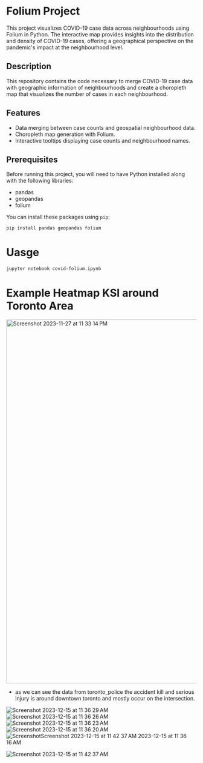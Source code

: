 # Folium Project

This project visualizes COVID-19 case data across neighbourhoods using Folium in Python. The interactive map provides insights into the distribution and density of COVID-19 cases, offering a geographical perspective on the pandemic's impact at the neighbourhood level.

## Description

This repository contains the code necessary to merge COVID-19 case data with geographic information of neighbourhoods and create a choropleth map that visualizes the number of cases in each neighbourhood.

## Features

- Data merging between case counts and geospatial neighbourhood data.
- Choropleth map generation with Folium.
- Interactive tooltips displaying case counts and neighbourhood names.

## Prerequisites

Before running this project, you will need to have Python installed along with the following libraries:
- pandas
- geopandas
- folium

You can install these packages using `pip`:

```bash
pip install pandas geopandas folium

```

# Uasge
```bash
jupyter notebook covid-folium.ipynb
```


# Example Heatmap KSI around Toronto Area
<img width="959" alt="Screenshot 2023-11-27 at 11 33 14 PM" src="https://github.com/fadingNA/non-1b/assets/94852295/e844cc9d-b2aa-41bd-88fb-cb7238442efd">

- as we can see the data from toronto_police the accident kill and serious injury is around downtown toronto and mostly occur on the intersection.

![Screenshot 2023-12-15 at 11 36 29 AM](https://github.com/fadingNA/non-1b/assets/94852295/a297987e-00d9-4bb8-963b-c30a6baadb85)
![Screenshot 2023-12-15 at 11 36 26 AM](https://github.com/fadingNA/non-1b/assets/94852295/328e08ef-8d96-48cd-9ab0-edccc083bd52)
![Screenshot 2023-12-15 at 11 36 23 AM](https://github.com/fadingNA/non-1b/assets/94852295/5255f6be-71d8-4983-8f1c-533941eb36c4)
![Screenshot 2023-12-15 at 11 36 20 AM](https://github.com/fadingNA/non-1b/assets/94852295/bdc981cf-67de-4c08-9bb2-a69488ae9753)
![Screenshot![Screenshot 2023-12-15 at 11 42 37 AM](https://github.com/fadingNA/non-1b/assets/94852295/eb3293d5-a80a-4b75-9f36-5adfa37e1f28)
 2023-12-15 at 11 36 16 AM](https://github.com/fadingNA/non-1b/assets/94852295/754d0b13-e8a4-479b-8242-71a2b765ad8a)

![Screenshot 2023-12-15 at 11 42 37 AM](https://github.com/fadingNA/non-1b/assets/94852295/5ea37217-7c5e-4624-8ec8-0cf4a144da54)

